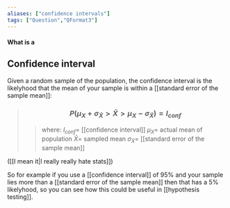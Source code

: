 ```yaml
---
aliases: ["confidence intervals"]
tags: ["Question","QFormat3"]
---
```


#### What is a
## Confidence interval
Given a random sample of the population, the confidence interval is the likelyhood that the mean of your sample is within a [[standard error of the sample mean]]:

> ### $$ P( \mu_{X} + \sigma_{\bar{X}} > \bar{X} > \mu_{X} - \sigma_{\bar{X}}  ) = I_{conf} $$ 
>> where:
>> $I_{conf}=$ [[confidence interval]] 
>> $\mu_{X}=$ actual mean of population
>> $\bar{X}=$ sampled mean
>> $\sigma_{\bar{X}}=$ [[standard error of the sample mean]]

([[I mean it|I really really hate stats]])

So for example if you use a [[confidence interval]] of 95% and your sample lies more than a [[standard error of the sample mean]] then that has a 5% likelyhood, so you can see how this could be useful in [[hypothesis testing]].